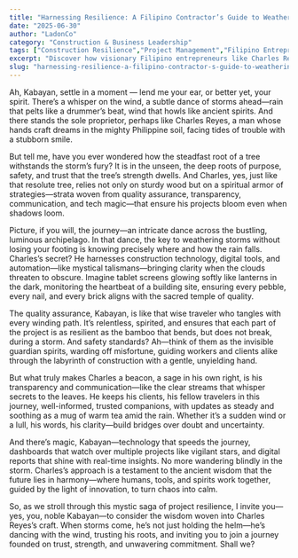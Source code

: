 ```yaml
---
title: "Harnessing Resilience: A Filipino Contractor’s Guide to Weathering Construction Storms"
date: "2025-06-30"
author: "LadonCo"
category: "Construction & Business Leadership"
tags: ["Construction Resilience","Project Management","Filipino Entrepreneurs","Construction Technology","Business Continuity"]
excerpt: "Discover how visionary Filipino entrepreneurs like Charles Reyes use innovative technology, transparency, and deep-rooted trust to overcome challenges and ensure project success amidst storms."
slug: "harnessing-resilience-a-filipino-contractor-s-guide-to-weathering-construction-storms"
---
```


Ah, Kabayan, settle in a moment — lend me your ear, or better yet, your spirit. There’s a whisper on the wind, a subtle dance of storms ahead—rain that pelts like a drummer’s beat, wind that howls like ancient spirits. And there stands the sole proprietor, perhaps like Charles Reyes, a man whose hands craft dreams in the mighty Philippine soil, facing tides of trouble with a stubborn smile.  

But tell me, have you ever wondered how the steadfast root of a tree withstands the storm’s fury? It is in the unseen, the deep roots of purpose, safety, and trust that the tree’s strength dwells. And Charles, yes, just like that resolute tree, relies not only on sturdy wood but on a spiritual armor of strategies—strata woven from quality assurance, transparency, communication, and tech magic—that ensure his projects bloom even when shadows loom.  

Picture, if you will, the journey—an intricate dance across the bustling, luminous archipelago. In that dance, the key to weathering storms without losing your footing is knowing precisely where and how the rain falls. Charles’s secret? He harnesses construction technology, digital tools, and automation—like mystical talismans—bringing clarity when the clouds threaten to obscure. Imagine tablet screens glowing softly like lanterns in the dark, monitoring the heartbeat of a building site, ensuring every pebble, every nail, and every brick aligns with the sacred temple of quality.  

The quality assurance, Kabayan, is like that wise traveler who tangles with every winding path. It’s relentless, spirited, and ensures that each part of the project is as resilient as the bamboo that bends, but does not break, during a storm. And safety standards? Ah—think of them as the invisible guardian spirits, warding off misfortune, guiding workers and clients alike through the labyrinth of construction with a gentle, unyielding hand.  

But what truly makes Charles a beacon, a sage in his own right, is his transparency and communication—like the clear streams that whisper secrets to the leaves. He keeps his clients, his fellow travelers in this journey, well-informed, trusted companions, with updates as steady and soothing as a mug of warm tea amid the rain. Whether it’s a sudden wind or a lull, his words, his clarity—build bridges over doubt and uncertainty.  

And there’s magic, Kabayan—technology that speeds the journey, dashboards that watch over multiple projects like vigilant stars, and digital reports that shine with real-time insights. No more wandering blindly in the storm. Charles’s approach is a testament to the ancient wisdom that the future lies in harmony—where humans, tools, and spirits work together, guided by the light of innovation, to turn chaos into calm.  

So, as we stroll through this mystic saga of project resilience, I invite you—yes, you, noble Kabayan—to consider the wisdom woven into Charles Reyes’s craft. When storms come, he’s not just holding the helm—he’s dancing with the wind, trusting his roots, and inviting you to join a journey founded on trust, strength, and unwavering commitment. Shall we?
